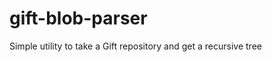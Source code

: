 gift-blob-parser
================

Simple utility to take a Gift repository and get a recursive tree
